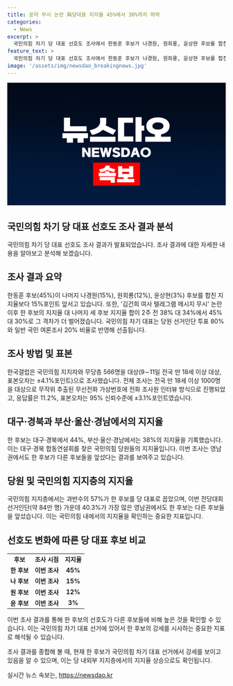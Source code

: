 ```yaml
---
title: 문자 무시 논란 與당대표 지지율 45%에서 30%까지 하락
categories:
  - News
excerpt: >
  국민의힘 차기 당 대표 선호도 조사에서 한동훈 후보가 나경원, 원희룡, 윤상현 후보를 합친 지지율보다 15%포인트 앞서며 격차가 벌어졌다. 한 후보는 국민의힘 지지자와 무당층을 대상으로 한 여론조사에서 45%의 지지율을 기록했고, 대구·경북 및 부산·울산·경남에서도 높은 지지를 얻었다. 이에 대한 당원들의 반응은 분분했으며, 전체 조사는 전국 만 18세 이상 1000명을 대상으로 진행됐다.
feature_text: >
  국민의힘 차기 당 대표 선호도 조사에서 한동훈 후보가 나경원, 원희룡, 윤상현 후보를 합친 지지율보다 15%포인트 앞서며 격차가 벌어졌다. 한 후보는 국민의힘 지지자와 무당층을 대상으로 한 여론조사에서 45%의 지지율을 기록했고, 대구·경북 및 부산·울산·경남에서도 높은 지지를 얻었다. 이에 대한 당원들의 반응은 분분했으며, 전체 조사는 전국 만 18세 이상 1000명을 대상으로 진행됐다.
image: '/assets/img/newsdao_breakingnews.jpg'
---
```


<p><img src="/assets/img/newsdao_breakingnews.jpg" alt="flaretime 속보" /></p>

<h2 data-ke-size="size26">국민의힘 차기 당 대표 선호도 조사 결과 분석</h2>

<p data-ke-size="size16">국민의힘 차기 당 대표 선호도 조사 결과가 발표되었습니다. 조사 결과에 대한 자세한 내용을 알아보고 분석해 보겠습니다.</p>

<h2 data-ke-size="size26">조사 결과 요약</h2>

<p data-ke-size="size16">한동훈 후보(45%)이 나머지 나경원(15%), 원희룡(12%), 윤상현(3%) 후보를 합친 지지율보다 15%포인트 앞서고 있습니다. 또한, '김건희 여사 텔레그램 메시지 무시' 논란 이후 한 후보의 지지율 대 나머지 세 후보 지지율 합이 2주 전 38% 대 34%에서 45% 대 30%로 그 격차가 더 벌어졌습니다. 국민의힘 차기 대표는 당원 선거인단 투표 80%와 일반 국민 여론조사 20% 비율로 반영해 선출됩니다.</p>

<h2 data-ke-size="size26">조사 방법 및 표본</h2>

<p data-ke-size="size16">한국갤럽은 국민의힘 지지자와 무당층 566명을 대상(9∼11일 전국 만 18세 이상 대상, 표본오차는 ±4.1%포인트)으로 조사했습니다. 전체 조사는 전국 만 18세 이상 1000명을 대상으로 무작위 추출된 무선전화 가상번호에 전화 조사원 인터뷰 방식으로 진행되었고, 응답률은 11.2%, 표본오차는 95% 신뢰수준에 ±3.1%포인트였습니다.</p>

<h2 data-ke-size="size26">대구·경북과 부산·울산·경남에서의 지지율</h2>

<p data-ke-size="size16">한 후보는 대구·경북에서 44%, 부산·울산·경남에서는 38%의 지지율을 기록했습니다. 이는 대구·경북 합동연설회를 찾은 국민의힘 당원들의 지지율입니다. 이번 조사는 영남권에서도 한 후보가 다른 후보들을 앞섰다는 결과를 보여주고 있습니다.</p>

<h2 data-ke-size="size26">당원 및 국민의힘 지지층의 지지율</h2>

<p data-ke-size="size16">국민의힘 지지층에서는 과반수의 57%가 한 후보를 당 대표로 꼽았으며, 이번 전당대회 선거인단(약 84만 명) 가운데 40.3%가 가장 많은 영남권에서도 한 후보는 다른 후보들을 앞섰습니다. 이는 국민의힘 내에서의 지지율을 확인하는 중요한 지표입니다.</p>

<h2 data-ke-size="size26">선호도 변화에 따른 당 대표 후보 비교</h2>

<table>
    <tr>
        <td style="text-align: center; height: 17px;"><b>후보</b></td>
        <td style="text-align: center; height: 17px;"><b>조사 시점</b></td>
        <td style="text-align: center; height: 17px;"><b>지지율</b></td>
    </tr>
    <tr>
        <td style="text-align: center; height: 17px;"><b>한 후보</b></td>
        <td style="text-align: center; height: 17px;"><b>이번 조사</b></td>
        <td style="text-align: center; height: 17px;"><b>45%</b></td>
    </tr>
    <tr>
        <td style="text-align: center; height: 17px;"><b>나 후보</b></td>
        <td style="text-align: center; height: 17px;"><b>이번 조사</b></td>
        <td style="text-align: center; height: 17px;"><b>15%</b></td>
    </tr>
    <tr>
        <td style="text-align: center; height: 17px;"><b>원 후보</b></td>
        <td style="text-align: center; height: 17px;"><b>이번 조사</b></td>
        <td style="text-align: center; height: 17px;"><b>12%</b></td>
    </tr>
    <tr>
        <td style="text-align: center; height: 17px;"><b>윤 후보</b></td>
        <td style="text-align: center; height: 17px;"><b>이번 조사</b></td>
        <td style="text-align: center; height: 17px;"><b>3%</b></td>
    </tr>
</table>

<p data-ke-size="size16">이번 조사 결과를 통해 한 후보의 선호도가 다른 후보들에 비해 높은 것을 확인할 수 있습니다. 이는 국민의힘 차기 대표 선거에 있어서 한 후보의 강세를 시사하는 중요한 지표로 해석될 수 있습니다.</p>

<p data-ke-size="size16">조사 결과를 종합해 볼 때, 현재 한 후보가 국민의힘 차기 대표 선거에서 강세를 보이고 있음을 알 수 있으며, 이는 당 내외부 지지층에서의 지지율 상승으로도 확인됩니다.</p>
실시간 뉴스 속보는, <a href="https://newsdao.kr" rel="dofollow">https://newsdao.kr</a>


